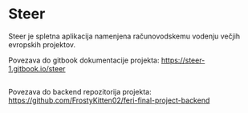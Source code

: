 # Steer
Steer je spletna aplikacija namenjena računovodskemu vodenju večjih evropskih projektov.

Povezava do gitbook dokumentacije projekta: https://steer-1.gitbook.io/steer
##
Povezava do backend repozitorija projekta: https://github.com/FrostyKitten02/feri-final-project-backend
